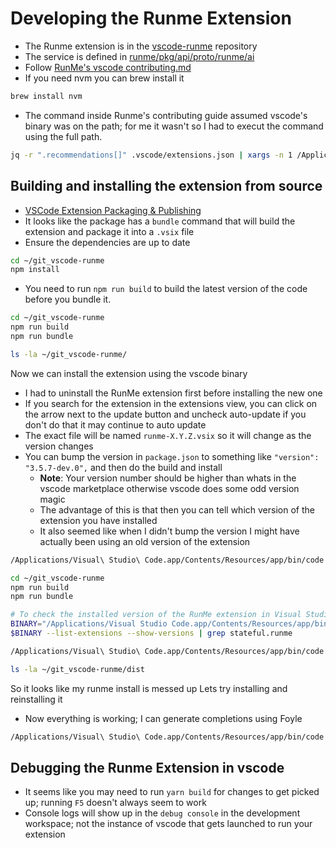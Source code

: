 # Developing the Runme Extension

* The Runme extension is in the [vscode-runme](https://github.com/stateful/vscode-runme) repository
* The service is defined in [runme/pkg/api/proto/runme/ai](https://github.com/stateful/runme/tree/main/pkg/api/proto/runme/ai)
* Follow [RunMe's vscode contributing.md](https://github.com/stateful/vscode-runme/blob/main/CONTRIBUTING.md)
* If you need nvm you can brew install it

```sh {"id":"01HY2569DM0SR533BT4ZJTD2WV"}
brew install nvm
```

* The command inside Runme's contributing guide assumed vscode's binary was on the path; for me it wasn't so I had to execut
   the command using the full path.

```sh {"id":"01HY2584G3Q0A89TK1NRWVH0ZN"}
jq -r ".recommendations[]" .vscode/extensions.json | xargs -n 1 /Applications/Visual\ Studio\ Code.app/Contents/Resources/app/bin/code --force --install-extension
```

## Building and installing the extension from source

* [VSCode Extension Packaging & Publishing](https://code.visualstudio.com/api/working-with-extensions/publishing-extension)
* It looks like the package has a `bundle` command that will build the extension and package it into a `.vsix` file
* Ensure the dependencies are up to date

```sh {"id":"01J5ETSJCXRPW2Z7WZNNGWBT2A"}
cd ~/git_vscode-runme
npm install
```

* You need to run `npm run build` to build the latest version of the code before you bundle it.

```sh {"id":"01HY25HEG7CR7QCGJSERF3BB4K"}
cd ~/git_vscode-runme
npm run build
npm run bundle
```

```sh {"id":"01HY25KVHCN2P1W9NV0ECD1TW0"}
ls -la ~/git_vscode-runme/
```

Now we can install the extension using the vscode binary

* I had to uninstall the RunMe extension first before installing the new one
* If you search for the extension in the extensions view, you can click on the arrow next to the update button and uncheck auto-update
   if you don't do that it may continue to auto update
* The exact file will be named `runme-X.Y.Z.vsix` so it will change as the version changes
* You can bump the version in `package.json` to something like `"version": "3.5.7-dev.0",` and then do the build and install
   * **Note**: Your version number should be higher than whats in the vscode marketplace otherwise vscode
      does some odd version magic
   * The advantage of this is that then you can tell which version of the extension you have installed
   * It also seemed like when I didn't bump the version I might have actually been using an old version of the extension

```bash {"id":"01HYZVG8KZKYSTFS4R1RJZDS7P"}
/Applications/Visual\ Studio\ Code.app/Contents/Resources/app/bin/code --force --install-extension ~/git_vscode-runme/runme-extension.vsix
```

```bash {"id":"01JBQ3ZJSS2FXAH4E0CK6SH841"}
cd ~/git_vscode-runme
npm run build
npm run bundle
```

```bash {"id":"01JAH5BVWFNHDGGECF7PRE2EE9","interactive":"false"}
# To check the installed version of the RunMe extension in Visual Studio Code after installation, use the following command:
BINARY="/Applications/Visual Studio Code.app/Contents/Resources/app/bin/code"
$BINARY --list-extensions --show-versions | grep stateful.runme
```

```bash {"id":"01JAH14Y3CWES4H2DNBY621N0R","interactive":"false"}
/Applications/Visual\ Studio\ Code.app/Contents/Resources/app/bin/code --force --install-extension ~/git_vscode-runme/runme-X.Y.Z.vsix
```

```sh {"id":"01HY264KZTS4J9NHJASJT1GYJ7"}
ls -la ~/git_vscode-runme/dist
```

So it looks like my runme install is messed up
Lets try installing and reinstalling it

* Now everything is working; I can generate completions using Foyle

```bash {"id":"01HY74YTEZDZVJYPMB0VMCE84S"}
/Applications/Visual\ Studio\ Code.app/Contents/Resources/app/bin/code --uninstall-extension stateful.runme

```

## Debugging the Runme Extension in vscode

* It seems like you may need to run `yarn build` for changes to get picked up; running `F5` doesn't always seem to work
* Console logs will show up in the `debug console` in the development workspace; not the instance of vscode that gets launched to run
   your extension